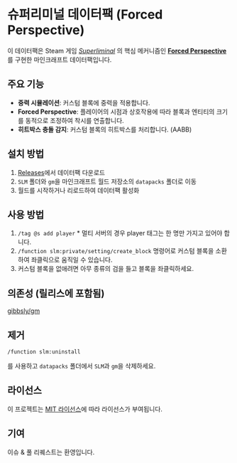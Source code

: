 # 슈퍼리미널 데이터팩 (Forced Perspective)

이 데이터팩은 Steam 게임 _[Superliminal](https://store.steampowered.com/app/1049410/Superliminal/?l=koreana)_ 의 핵심 메커니즘인 **[Forced Perspective](https://en.wikipedia.org/wiki/Forced_perspective)** 를 구현한 마인크래프트 데이터팩입니다.

## 주요 기능

- **중력 시뮬레이션**: 커스텀 블록에 중력을 적용합니다.
- **Forced Perspective**: 플레이어의 시점과 상호작용에 따라 블록과 엔티티의 크기를 동적으로 조정하여 착시를 연출합니다.
- **히트박스 충돌 감지**: 커스텀 블록의 히트박스를 처리합니다. (AABB)

## 설치 방법

1. [Releases](https://github.com/TheSalts/superliminal_datapack/releases)에서 데이터팩 다운로드
2. `SLM` 폴더와 `gm`을 마인크래프트 월드 저장소의 `datapacks` 폴더로 이동
3. 월드를 시작하거나 리로드하여 데이터팩 활성화

## 사용 방법

1. `/tag @s add player` \* 멀티 서버의 경우 player 태그는 한 명만 가지고 있어야 합니다.
2. `/function slm:private/setting/create_block` 명령어로 커스텀 블록을 소환하여 좌클릭으로 움직일 수 있습니다.
3. 커스텀 블록을 없애려면 아무 종류의 검을 들고 블록을 좌클릭하세요.

## 의존성 (릴리스에 포함됨)

[gibbsly/gm](https://github.com/gibbsly/gm)

## 제거

```mcfunction
/function slm:uninstall
```

를 사용하고 `datapacks` 폴더에서 `SLM`과 `gm`을 삭제하세요.

## 라이선스

이 프로젝트는 [MIT 라이선스](LICENSE)에 따라 라이선스가 부여됩니다.

## 기여

이슈 & 풀 리퀘스트는 환영입니다.
